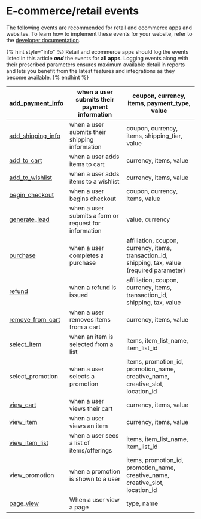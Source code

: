 # E-commerce/retail events

The following events are recommended for retail and ecommerce apps and websites. To learn how to implement these events for your website, refer to the [developer documentation](../events-reference/).

{% hint style="info" %}
Retail and ecommerce apps should log the events listed in this article _**and**_ the events for **all apps**. Logging events along with their prescribed parameters ensures maximum available detail in reports and lets you benefit from the latest features and integrations as they become available.
{% endhint %}

| [add\_payment\_info](../events-reference/#add_payment_info)   | when a user submits their payment information         | coupon, currency, items, payment\_type, value                                                    |
| ------------------------------------------------------------- | ----------------------------------------------------- | ------------------------------------------------------------------------------------------------ |
| [add\_shipping\_info](../events-reference/#add_shipping_info) | when a user submits their shipping information        | coupon, currency, items, shipping\_tier, value                                                   |
| [add\_to\_cart](../events-reference/#add_to_cart)             | when a user adds items to cart                        | currency, items, value                                                                           |
| [add\_to\_wishlist](../events-reference/#add_to_wishlist)     | when a user adds items to a wishlist                  | currency, items, value                                                                           |
| [begin\_checkout](../events-reference/#begin_checkout)        | when a user begins checkout                           | coupon, currency, items, value                                                                   |
| [generate\_lead](../events-reference/#generate_lead)          | when a user submits a form or request for information | value, currency                                                                                  |
| [purchase](../events-reference/#purchase)                     | when a user completes a purchase                      | affiliation, coupon, currency, items, transaction\_id, shipping, tax, value (required parameter) |
| [refund](../events-reference/#refund)                         | when a refund is issued                               | affiliation, coupon, currency, items, transaction\_id, shipping, tax, value                      |
| [remove\_from\_cart](../events-reference/#remove_from_cart)   | when a user removes items from a cart                 | currency, items, value                                                                           |
| [select\_item](../events-reference/#select_item)              | when an item is selected from a list                  | items, item\_list\_name, item\_list\_id                                                          |
| select\_promotion                                             | when a user selects a promotion                       | items, promotion\_id, promotion\_name, creative\_name, creative\_slot, location\_id              |
| [view\_cart](../events-reference/#view_cart)                  | when a user views their cart                          | currency, items, value                                                                           |
| [view\_item](../events-reference/#view_item)                  | when a user views an item                             | currency, items, value                                                                           |
| [view\_item\_list](../events-reference/#view_item_list)       | when a user sees a list of items/offerings            | items, item\_list\_name, item\_list\_id                                                          |
| view\_promotion                                               | when a promotion is shown to a user                   | items, promotion\_id, promotion\_name, creative\_name, creative\_slot, location\_id              |
| [page\_view](../events-reference/#page_view)                  | When a user view a page                               | type, name                                                                                       |
